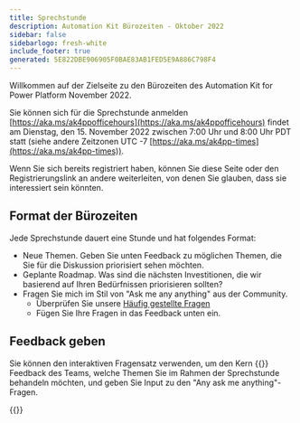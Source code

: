 ```yaml
---
title: Sprechstunde
description: Automation Kit Bürozeiten - Oktober 2022
sidebar: false
sidebarlogo: fresh-white
include_footer: true
generated: 5E822DBE906905F0BAE83AB1FED5E9A886C798F4
---
```


Willkommen auf der Zielseite zu den Bürozeiten des Automation Kit for Power Platform November 2022.

Sie können sich für die Sprechstunde anmelden [https://aka.ms/ak4ppofficehours](https://aka.ms/ak4ppofficehours) findet am Dienstag, den 15. November 2022 zwischen 7:00 Uhr und 8:00 Uhr PDT statt (siehe andere Zeitzonen UTC -7 [https://aka.ms/ak4pp-times](https://aka.ms/ak4pp-times)).

Wenn Sie sich bereits registriert haben, können Sie diese Seite oder den Registrierungslink an andere weiterleiten, von denen Sie glauben, dass sie interessiert sein könnten.

## Format der Bürozeiten

Jede Sprechstunde dauert eine Stunde und hat folgendes Format:

- Neue Themen. Geben Sie unten Feedback zu möglichen Themen, die Sie für die Diskussion priorisiert sehen möchten.
- Geplante Roadmap. Was sind die nächsten Investitionen, die wir basierend auf Ihren Bedürfnissen priorisieren sollten?
- Fragen Sie mich im Stil von "Ask me any anything" aus der Community.
    - Überprüfen Sie unsere [Häufig gestellte Fragen](/de/frequently-asked-questions)
    - Fügen Sie Ihre Fragen in das Feedback unten ein.

## Feedback geben

Sie können den interaktiven Fragensatz verwenden, um den Kern {{<product-name>}} Feedback des Teams, welche Themen Sie im Rahmen der Sprechstunde behandeln möchten, und geben Sie Input zu den "Any ask me anything"-Fragen.

{{<questions name="/office-hours/november-2022.json" completed="Thank you for completing feedback" showNavigationButtons=false >}}
